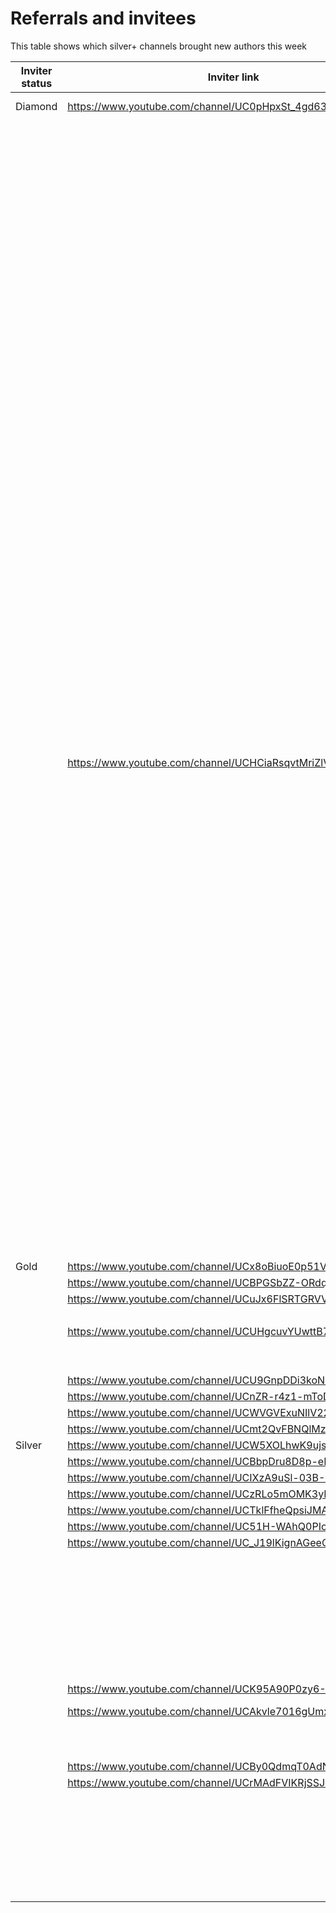 # Referrals and invitees

This table shows which silver+ channels brought new authors this week

| Inviter status | Inviter link | Channel ID | Link YT | Status |
| --- | --- | --- | --- | --- |
| Diamond | https://www.youtube.com/channel/UC0pHpxSt_4gd63WylQL0cVQ | 44254 | https://www.youtube.com/channel/UCA4NRy4eo6nMMpF3MUrqcvw | Opted Out |
|  |  |  | https://www.youtube.com/channel/UCrWg6wKtYQZGKFHa7YFSdPA | Bronze |
|  |  |  | https://www.youtube.com/channel/UCUmnrqZDoIvpgkmvcwMsGDA | Bronze |
|  |  |  | https://www.youtube.com/channel/UC2P329srjbI2eFWnHys3NIg | Bronze |
|  |  |  | https://www.youtube.com/channel/UCeIpA5S5m0yROi5FYpOjXuA | Bronze |
|  |  |  | https://www.youtube.com/channel/UCsg4GfV3RzGuatWgepIpAGA | Bronze |
|  |  |  | https://www.youtube.com/channel/UCf0TYW8lvYmiEOZk4SoWdgQ | Bronze |
|  |  |  | https://www.youtube.com/channel/UCsgR65EsWnOWfDSxN5hvHsw | Bronze |
|  |  |  | https://www.youtube.com/channel/UCZxEPbpDubItf6Q_CddA_0w | Bronze |
|  |  |  | https://www.youtube.com/channel/UCYecYLchU6w4PmfT_3_MRJw | Bronze |
|  |  |  | https://www.youtube.com/channel/UCTNR4SxjCEZt0ZI1Ftkn1Gw | Bronze |
|  |  |  | https://www.youtube.com/channel/UCahrvNctzge--R8fQZGkIZg | Bronze |
|  |  |  | https://www.youtube.com/channel/UCRsVStbHqHCJKMnZyeHdYRQ | Bronze |
|  |  |  | https://www.youtube.com/channel/UCjpR9Hgum497mGILQRjlCdw | Bronze |
|  |  |  | https://www.youtube.com/channel/UCNZZiOFnGesIW_-nCv83CVA | Bronze |
|  |  |  | https://www.youtube.com/channel/UC4rPTffxmvpC0tuMAm-XEHg | Bronze |
|  |  |  | https://www.youtube.com/channel/UC9yrYMqcQAaoe5h_iYCvAQQ | Bronze |
|  |  |  | https://www.youtube.com/channel/UCqI6UgsgRKtpnDMREIuC0uQ | Bronze |
|  |  |  | https://www.youtube.com/channel/UCwYVnxGq1Qa5VzFO-3cKSgw | Bronze |
|  |  |  | https://www.youtube.com/channel/UCT4ZVi-hCOfkPTsmXFiuCxA | Bronze |
|  |  |  | https://www.youtube.com/channel/UCOHnAA1m0CDulrJ7IcBEbEw | Rejected |
|  |  |  | https://www.youtube.com/channel/UCFHZjBt1KsJTazaaEPLYbSA | Bronze |
|  |  |  | https://www.youtube.com/channel/UCAJiox0WWKR1BCbzK-lcFzQ | Bronze |
|  |  |  | https://www.youtube.com/channel/UCU5FEPSSdEUHxoerERiEMtw | Bronze |
|  |  |  | https://www.youtube.com/channel/UCDs9Cm-Up7aXv7wXaVfs-CQ | Bronze |
|  |  |  | https://www.youtube.com/channel/UChFolJjcuVMEK3JI8T2L3FQ | Gold |
|  |  |  | https://www.youtube.com/channel/UCvwcizF9Qdq71OPWJj-D0aQ | Bronze |
|  |  |  | https://www.youtube.com/channel/UCXp904gszJ5W-koOo2uOR_Q | Silver |
|  |  |  | https://www.youtube.com/channel/UCm_bDYbNDnoqN8ymLQheOYw | Bronze |
|  |  |  | https://www.youtube.com/channel/UC1Q3hk_tZz-Su3CUeA_Mb_w | Bronze |
|  |  |  | https://www.youtube.com/channel/UC4s9co3U5EEOJEv8TI0dbcA | Bronze |
|  |  |  | https://www.youtube.com/channel/UCu-hwM51Zfz6DnmEqWqsH4Q | Bronze |
|  |  |  | https://www.youtube.com/channel/UClcWr6k60f8wpORGaAHSR4g | Bronze |
|  |  |  | https://www.youtube.com/channel/UCbhnVNbDN0nqttr6DaspoGw | Bronze |
|  |  |  | https://www.youtube.com/channel/UCzrMp11C6FIqmCPACKK8BIA | Silver |
|  |  |  | https://www.youtube.com/channel/UCAhLjBLGWR8f0aUicm5Mbig | Silver |
|  |  |  | https://www.youtube.com/channel/UCtj12aGBGAQPnwl-JiSFg8w | Bronze |
|  |  |  | https://www.youtube.com/channel/UCa4rIUZBVUxgyyTB9vAVaJA | Rejected |
|  |  |  | https://www.youtube.com/channel/UCEforKtP4MpSSytt34aR1cQ | Bronze |
|  |  |  | https://www.youtube.com/channel/UCB_OoYIFAUTfK2gX6xjhywA | Silver |
|  | https://www.youtube.com/channel/UCHCiaRsqvtMriZlVxYMP5ig | 47429 | https://www.youtube.com/channel/UCOJow0woeRJGaRSf6isFIXA | Rejected |
|  |  |  | https://www.youtube.com/channel/UCg7vytTY6BiF_LJ848S9mdg | Bronze |
|  |  |  | https://www.youtube.com/channel/UCBjFU-xwiyLPWnU4J6CemRA | Rejected |
|  |  |  | https://www.youtube.com/channel/UC-_g9_2PlJP7S3BlXaNC8xA | Bronze |
|  |  |  | https://www.youtube.com/channel/UCSxRbHc0I-HVWOKmFJtXQog | Bronze |
|  |  |  | https://www.youtube.com/channel/UCSIx1Zq3lnQaML6AnnV4p7A | Bronze |
|  |  |  | https://www.youtube.com/channel/UCU1Mq0MNsFPtEJFL7qzQ3hA | Rejected |
|  |  |  | https://www.youtube.com/channel/UCvxrsDE3CAOs7jqZKzMVltw | Rejected |
|  |  |  | https://www.youtube.com/channel/UCm2qSG2_7ohlIEhiaJW0dZQ | Bronze |
|  |  |  | https://www.youtube.com/channel/UCKej3W-7EgqVET8HggffmsA | Bronze |
|  |  |  | https://www.youtube.com/channel/UCx54nGWPkHZCMQb3jxGXUWg | Rejected |
|  |  |  | https://www.youtube.com/channel/UCmvLhLblxB_X1ADNRimKhtg | Bronze |
|  |  |  | https://www.youtube.com/channel/UC-B7VrhdKdXg7O0u_gOefTA | Bronze |
|  |  |  | https://www.youtube.com/channel/UCnZyasHbXS1L_XSVmo364zA | Rejected |
|  |  |  | https://www.youtube.com/channel/UC_gnEWccN-hf3xc8dJ0gvnw | Rejected |
|  |  |  | https://www.youtube.com/channel/UCvEsSQRGP_Rbqqh_zOHdlKA | Bronze |
|  |  |  | https://www.youtube.com/channel/UCkpbR1zg-_A_6TbT2BQs_jA | Bronze |
|  |  |  | https://www.youtube.com/channel/UCFw2FOE2mEfSp8IJYJWPnuw | Bronze |
|  |  |  | https://www.youtube.com/channel/UCto5gpy9Nz9DwYI85RAluHw | Bronze |
|  |  |  | https://www.youtube.com/channel/UCfKn3wlcTv-EHnuLaBPeR2g | Bronze |
|  |  |  | https://www.youtube.com/channel/UCAYCBbEq9PdKvHE9OdTMmzA | Bronze |
|  |  |  | https://www.youtube.com/channel/UCLUX9uOKFy2qeqnpQ8p9YbA | Bronze |
|  |  |  | https://www.youtube.com/channel/UCPdFjdFHdxu_ArX4dktirvA | Rejected |
|  |  |  | https://www.youtube.com/channel/UCYbJcJtFln5g4RBx5K2_AkA | Bronze |
|  |  |  | https://www.youtube.com/channel/UCwGDcPguNtF_cJLignuUUYw | Rejected |
|  |  |  | https://www.youtube.com/channel/UCjQeTbkH5659NsYTHtP4Xxw | Rejected |
|  |  |  | https://www.youtube.com/channel/UCB-532LtcW3WIUms7xl5tlw | Bronze |
|  |  |  | https://www.youtube.com/channel/UCdpoWlr1cb85PF1LuMnF4Sw | Rejected |
|  |  |  | https://www.youtube.com/channel/UCNoQZYrLdoLD8OkbdbGfRYA | Bronze |
|  |  |  | https://www.youtube.com/channel/UCyucZRmB86bY8bnJaJFA16Q | Rejected |
|  |  |  | https://www.youtube.com/channel/UC6f34WO_WPOa8yJqbgvO2jg | Rejected |
| Gold | https://www.youtube.com/channel/UCx8oBiuoE0p51VptpaUox8g | 31102 | https://www.youtube.com/channel/UCVQ3_v8GnIWQbxk5lGu1VWQ | Bronze |
|  | https://www.youtube.com/channel/UCBPGSbZZ-ORdqrt2-tOrO9w | 42049 | https://www.youtube.com/channel/UC6Pya2B6qa9mW71nGXTjaxw | Bronze |
|  | https://www.youtube.com/channel/UCuJx6FlSRTGRVVAJQ4E9IMg | 43600 | https://www.youtube.com/channel/UCKuyEVoYHfLnRGCCnZjUKBw | Bronze |
|  |  |  | https://www.youtube.com/channel/UCEIRuJWqPj14y4ugN_mh0Mw | Bronze |
|  | https://www.youtube.com/channel/UCUHgcuvYUwttB7hD0qjCf_A | 49243 | https://www.youtube.com/channel/UCZGd_kTK3ekx6xFEmXoZaoA | Rejected |
|  |  |  | https://www.youtube.com/channel/UCh2zwFc2Xho06uzXpO3nmaA | Bronze |
|  |  |  | https://www.youtube.com/channel/UCAJW0I6p-QqA45JVHn098ig | Rejected |
|  | https://www.youtube.com/channel/UCU9GnpDDi3koNNjdqKhd-gQ | 50409 | https://www.youtube.com/channel/UCHJkHJ8aGKz542iZcs2Z12w | Silver |
|  | https://www.youtube.com/channel/UCnZR-r4z1-mToDX5VcQAuNg | 49495 | https://www.youtube.com/channel/UC2C597pKIpGMwNtdK6UG9xQ | Gold |
|  | https://www.youtube.com/channel/UCWVGVExuNIlV22NGCXtLIIw | 48243 | https://www.youtube.com/channel/UC_6r_l7DGHlOe5NtkBkuRtw | Bronze |
|  | https://www.youtube.com/channel/UCmt2QvFBNQlMzw_5sgLPFnQ | 50853 | https://www.youtube.com/channel/UCoQ-W4KlrV4WIlZsNFEhT5g | Bronze |
| Silver | https://www.youtube.com/channel/UCW5XOLhwK9ujsXlxJIsLEbw | 48579 | https://www.youtube.com/channel/UCtmfvNo4P8KpraZCgjL7M6Q | Gold |
|  | https://www.youtube.com/channel/UCBbpDru8D8p-eMWuAHPH1SA | 43837 | https://www.youtube.com/channel/UCAt4Q8PR_0Om8wVcu5oQXwg | Bronze |
|  | https://www.youtube.com/channel/UCIXzA9uSl-03B-S1kLSw2Yg | 28362 | https://www.youtube.com/channel/UCchvJohlIvNJ8_Sag-0jI6A | Bronze |
|  | https://www.youtube.com/channel/UCzRLo5mOMK3yFA9GAmzYGCQ | 49895 | https://www.youtube.com/channel/UCDoA1NN6hg3hs3ZJ3Wt3aqw | Bronze |
|  | https://www.youtube.com/channel/UCTklFfheQpsiJMAIM8gpSAQ | 50882 | https://www.youtube.com/channel/UCq4jZh8_CSIT_Szr0lAk-Kg | Bronze |
|  | https://www.youtube.com/channel/UC51H-WAhQ0PIoM3E5a7OSaw | 47202 | https://www.youtube.com/channel/UChz6mj-Y3U9VVlqfnxZhi1Q | Rejected |
|  | https://www.youtube.com/channel/UC_J19lKignAGeeQE8LRkVwQ | 51578 | https://www.youtube.com/channel/UC2GlB6aIkVtDzpeUV5m2ahg | Bronze |
|  |  |  | https://www.youtube.com/channel/UC_4ebIXZe0g2dZjCSrvJtqQ | Rejected |
|  |  |  | https://www.youtube.com/channel/UCW_kzjrgQyQ-cbsKcGVoFtw | Rejected |
|  |  |  | https://www.youtube.com/channel/UCqtuMb7AQqswezfciQDo_lQ | Bronze |
|  |  |  | https://www.youtube.com/channel/UCkZLRyeKJkE93gQfZ6_NXEA | Bronze |
|  |  |  | https://www.youtube.com/channel/UCNLPKrrDXxQB-MFIVLQKcgg | Rejected |
|  |  |  | https://www.youtube.com/channel/UCQsHvvGnQSd6tcP8ft3s9Jg | Rejected |
|  |  |  | https://www.youtube.com/channel/UCr6Ia0t9mzPeDbp-y2aqxiw | Rejected |
|  |  |  | https://www.youtube.com/channel/UCnOD2rqJrxxIly0QSBsj3Ag | Bronze |
|  | https://www.youtube.com/channel/UCK95A90P0zy6-OaHQ6TI8WQ | 26986 | https://www.youtube.com/channel/UC_jXFV6l2eELtha3PuS67ZQ | Rejected |
|  | https://www.youtube.com/channel/UCAkvle7016gUmxIqMH45qkw | 44819 | https://www.youtube.com/channel/UCkLSwxjpDd_b1DCLxdckodA | Opted Out |
|  |  |  | https://www.youtube.com/channel/UCjsnId3cZ73T6smMMgw3adQ | Bronze |
|  |  |  | https://www.youtube.com/channel/UCeoB97BqvFtcvhQb2ncBufg | Bronze |
|  | https://www.youtube.com/channel/UCBy0QdmqT0AdNqjib3ynAgQ | 46951 | https://www.youtube.com/channel/UCssG3g9SQ3B4i2a7QjbJEww | Bronze |
|  | https://www.youtube.com/channel/UCrMAdFVIKRjSSJG30i-ESCw | 54166 | https://www.youtube.com/channel/UCmWhPA9Js30-wYMfoXvVhtw | Rejected |
|  |  |  | https://www.youtube.com/channel/UCOlU0tM_eBY15lnUV1DGntw | Rejected |
|  |  |  | https://www.youtube.com/channel/UCUln_ijjKO7DaPXRTIbQBhw | Rejected |
|  |  |  | https://www.youtube.com/channel/UC-MRDOLH7GBvUzg1878U8AQ | Bronze |
|  |  |  | https://www.youtube.com/channel/UCRwdT9LlrtIE7FijDYO_rww | Bronze |
|  |  |  | https://www.youtube.com/channel/UCgJHhl2Vx1iNplm8VqeS5DQ | Rejected |
|  |  |  | https://www.youtube.com/channel/UCYprG9x3O20-1rgQgZMoPTg | Bronze |